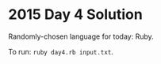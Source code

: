 # 2015 Day 4 Solution
Randomly-chosen language for today: Ruby.

To run: `ruby day4.rb input.txt`.

